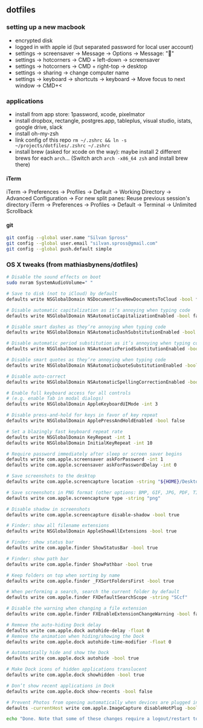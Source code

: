 ## dotfiles

### setting up a new macbook

- encrypted disk
- logged in with apple id (but separated password for local user account)
- settings -> screensaver -> Message -> Options -> Message: "🦊"
- settings -> hotcorners -> CMD + left-down -> screensaver
- settings -> hotcorners -> CMD + right-top -> desktop
- settings -> sharing -> change computer name
- settings -> keyboard -> shortcuts -> keyboard -> Move focus to next window -> CMD+<

### applications

- install from app store: 1password, xcode, pixelmator
- install dropbox, rectangle, postgres.app, tableplus, visual studio, istats, google drive, slack
- install oh-my-zsh
- link config of this repo `rm ~/.zshrc && ln -s ~/projects/dotfiles/.zshrc ~/.zshrc`
- install brew (asked for xcode on the way): maybe install 2 different brews for each `arch`... (Switch arch `arch -x86_64 zsh` and install brew there)

#### iTerm

iTerm -> Preferences -> Profiles -> Default -> Working Directory -> Advanced Configuration -> For new split panes: Reuse previous session's directory
iTerm -> Preferences -> Profiles -> Default -> Terminal -> Unlimited Scrollback

#### git

```bash
git config --global user.name "Silvan Spross"
git config --global user.email "silvan.spross@gmail.com"
git config --global push.default simple
```

### OS X tweaks (from mathiasbynens/dotfiles)

```bash
# Disable the sound effects on boot
sudo nvram SystemAudioVolume=" "

# Save to disk (not to iCloud) by default
defaults write NSGlobalDomain NSDocumentSaveNewDocumentsToCloud -bool false

# Disable automatic capitalization as it’s annoying when typing code
defaults write NSGlobalDomain NSAutomaticCapitalizationEnabled -bool false

# Disable smart dashes as they’re annoying when typing code
defaults write NSGlobalDomain NSAutomaticDashSubstitutionEnabled -bool false

# Disable automatic period substitution as it’s annoying when typing code
defaults write NSGlobalDomain NSAutomaticPeriodSubstitutionEnabled -bool false

# Disable smart quotes as they’re annoying when typing code
defaults write NSGlobalDomain NSAutomaticQuoteSubstitutionEnabled -bool false

# Disable auto-correct
defaults write NSGlobalDomain NSAutomaticSpellingCorrectionEnabled -bool false

# Enable full keyboard access for all controls
# (e.g. enable Tab in modal dialogs)
defaults write NSGlobalDomain AppleKeyboardUIMode -int 3

# Disable press-and-hold for keys in favor of key repeat
defaults write NSGlobalDomain ApplePressAndHoldEnabled -bool false

# Set a blazingly fast keyboard repeat rate
defaults write NSGlobalDomain KeyRepeat -int 1
defaults write NSGlobalDomain InitialKeyRepeat -int 10

# Require password immediately after sleep or screen saver begins
defaults write com.apple.screensaver askForPassword -int 1
defaults write com.apple.screensaver askForPasswordDelay -int 0

# Save screenshots to the desktop
defaults write com.apple.screencapture location -string "${HOME}/Desktop"

# Save screenshots in PNG format (other options: BMP, GIF, JPG, PDF, TIFF)
defaults write com.apple.screencapture type -string "png"

# Disable shadow in screenshots
defaults write com.apple.screencapture disable-shadow -bool true

# Finder: show all filename extensions
defaults write NSGlobalDomain AppleShowAllExtensions -bool true

# Finder: show status bar
defaults write com.apple.finder ShowStatusBar -bool true

# Finder: show path bar
defaults write com.apple.finder ShowPathbar -bool true

# Keep folders on top when sorting by name
defaults write com.apple.finder _FXSortFoldersFirst -bool true

# When performing a search, search the current folder by default
defaults write com.apple.finder FXDefaultSearchScope -string "SCcf"

# Disable the warning when changing a file extension
defaults write com.apple.finder FXEnableExtensionChangeWarning -bool false

# Remove the auto-hiding Dock delay
defaults write com.apple.dock autohide-delay -float 0
# Remove the animation when hiding/showing the Dock
defaults write com.apple.dock autohide-time-modifier -float 0

# Automatically hide and show the Dock
defaults write com.apple.dock autohide -bool true

# Make Dock icons of hidden applications translucent
defaults write com.apple.dock showhidden -bool true

# Don’t show recent applications in Dock
defaults write com.apple.dock show-recents -bool false

# Prevent Photos from opening automatically when devices are plugged in
defaults -currentHost write com.apple.ImageCapture disableHotPlug -bool true

echo "Done. Note that some of these changes require a logout/restart to take effect."
```
